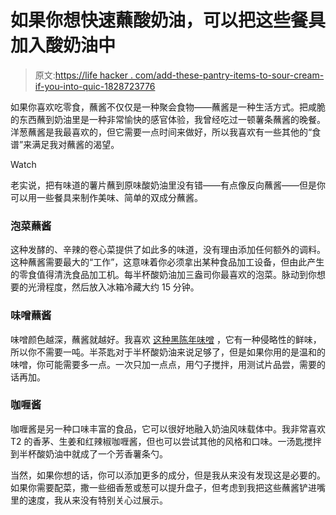 # 如果你想快速蘸酸奶油，可以把这些餐具加入酸奶油中

> 原文:[https://life hacker . com/add-these-pantry-items-to-sour-cream-if-you-into-quic-1828723776](https://lifehacker.com/add-these-pantry-items-to-sour-cream-if-youre-into-quic-1828723776)

如果你喜欢吃零食，蘸酱不仅仅是一种聚会食物——蘸酱是一种生活方式。把咸脆的东西蘸到奶油里是一种非常愉快的感官体验，我曾经吃过一顿薯条蘸酱的晚餐。洋葱蘸酱是我最喜欢的，但它需要一点时间来做好，所以我喜欢有一些其他的“食谱”来满足我对蘸酱的渴望。

Watch

老实说，把有味道的薯片蘸到原味酸奶油里没有错——有点像反向蘸酱——但是你可以用一些餐具来制作美味、简单的双成分蘸酱。

### 泡菜蘸酱

这种发酵的、辛辣的卷心菜提供了如此多的味道，没有理由添加任何额外的调料。这种蘸酱需要最大的“工作”，这意味着你必须拿出某种食品加工设备，但由此产生的零食值得清洗食品加工机。每半杯酸奶油加三盎司你最喜欢的泡菜。脉动到你想要的光滑程度，然后放入冰箱冷藏大约 15 分钟。

### 味噌蘸酱

味噌颜色越深，蘸酱就越好。我喜欢 [这种黑陈年味噌](https://www.amazon.com/Muso-Japan-Smart-Miso-Ounce/dp/B00TBC0HZG?asc_campaign=InlineText&asc_refurl=https://lifehacker.com/add-these-pantry-items-to-sour-cream-if-youre-into-quic-1828723776&asc_source=&tag=kinjalifehackerlink-20&th=1) ，它有一种侵略性的鲜味，所以你不需要一吨。半茶匙对于半杯酸奶油来说足够了，但是如果你用的是温和的味噌，你可能需要多一点。一次只加一点点，用勺子搅拌，用测试片品尝，需要的话再加。

### 咖喱酱

咖喱酱是另一种口味丰富的食品，它可以很好地融入奶油风味载体中。我非常喜欢 T2 的香茅、生姜和红辣椒咖喱酱，但也可以尝试其他的风格和口味。一汤匙搅拌到半杯酸奶油中就成了一个芳香薯条勺。

当然，如果你想的话，你可以添加更多的成分，但是我从来没有发现这是必要的。如果你需要配菜，撒一些细香葱或葱可以提升盘子，但考虑到我把这些蘸酱铲进嘴里的速度，我从来没有特别关心过展示。
